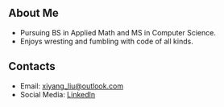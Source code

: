 ## About Me

- Pursuing BS in Applied Math and MS in Computer Science.
- Enjoys wresting and fumbling with code of all kinds.

## Contacts

- Email: xiyang_liu@outlook.com
- Social Media: [LinkedIn](https://www.linkedin.com/in/xiyang-liu-529815271/)
